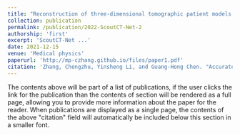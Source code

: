 ```yaml
---
title: "Reconstruction of three‐dimensional tomographic patient models for radiation dose modulation in CT from two scout views using deep learning"
collection: publication
permalink: /publication/2022-ScoutCT-Net-2
authorship: 'first'
excerpt: 'ScoutCT-Net ...'
date: 2021-12-15
venue: 'Medical physics'
paperurl: 'http://mp-czhang.github.io/files/paper1.pdf'
citation: 'Zhang, Chengzhu, Yinsheng Li, and Guang‐Hong Chen. "Accurate and robust sparse‐view angle CT image reconstruction using deep learning and prior image constrained compressed sensing (DL‐PICCS)." Medical physics 48.10 (2021): 5765-5781.'
---
```


The contents above will be part of a list of publications, if the user clicks the link for the publication than the contents of section will be rendered as a full page, allowing you to provide more information about the paper for the reader. When publications are displayed as a single page, the contents of the above "citation" field will automatically be included below this section in a smaller font.